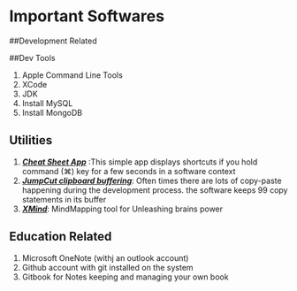 # Important Softwares

##Development Related


##Dev Tools
1. Apple Command Line Tools
2. XCode
3. JDK
4. Install MySQL
5. Install MongoDB


## Utilities

1. [***Cheat Sheet App***](https://www.mediaatelier.com/CheatSheet/)
:This simple app displays shortcuts if you hold command (⌘) key for a few seconds in a software context
2. [***JumpCut clipboard buffering***](http://jumpcut.sourceforge.net): Often times there are lots of copy-paste happening during the development process. the software keeps 99 copy statements in its buffer
3. [***XMind***](http://www.xmind.net/download/mac/): MindMapping tool for Unleashing brains power


## Education Related
1. Microsoft OneNote (withj an outlook account)
2. Github account with git installed on the system
3. Gitbook for Notes keeping and managing your own book